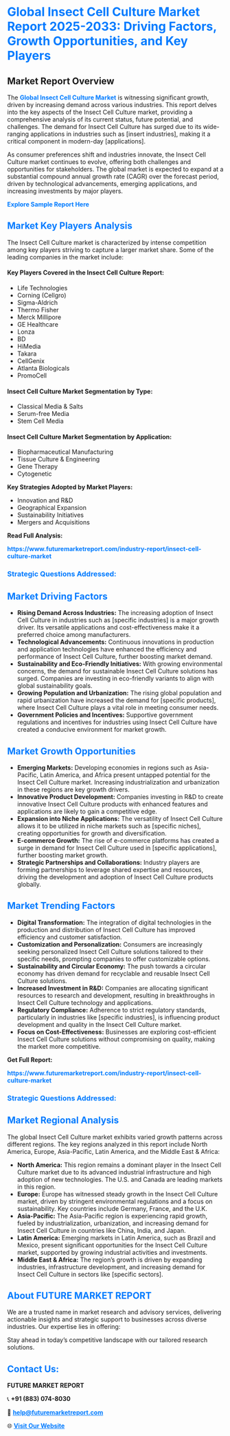 <h1 style="color: #007BFF;">Global Insect Cell Culture Market Report 2025-2033: Driving Factors, Growth Opportunities, and Key Players</h1>

<section id="overview">
<h2>Market Report Overview</h2>
<p>The <a href="https://www.futuremarketreport.com/industry-report/insect-cell-culture-market" style="color: #007BFF; text-decoration: none;"><strong>Global Insect Cell Culture Market</strong></a> is witnessing significant growth, driven by increasing demand across various industries. This report delves into the key aspects of the Insect Cell Culture market, providing a comprehensive analysis of its current status, future potential, and challenges. The demand for Insect Cell Culture has surged due to its wide-ranging applications in industries such as [insert industries], making it a critical component in modern-day [applications].</p>
<p>As consumer preferences shift and industries innovate, the Insect Cell Culture market continues to evolve, offering both challenges and opportunities for stakeholders. The global market is expected to expand at a substantial compound annual growth rate (CAGR) over the forecast period, driven by technological advancements, emerging applications, and increasing investments by major players.</p>
</section>

<section id="overview">
<p><a href="https://www.futuremarketreport.com/request-sample/reportId=109186" style="color: #007BFF; text-decoration: none;"><strong>Explore Sample Report Here</strong></a></p>
</section>

<section id="key-players">
<h2 style="color: #007BFF;">Market Key Players Analysis</h2>
<p>The Insect Cell Culture market is characterized by intense competition among key players striving to capture a larger market share. Some of the leading companies in the market include:</p>
<h4>Key Players Covered in the Insect Cell Culture Report:</h4>
<ul><li>Life Technologies</li><li>Corning (Cellgro)</li><li>Sigma-Aldrich</li><li>Thermo Fisher</li><li>Merck Millipore</li><li>GE Healthcare</li><li>Lonza</li><li>BD</li><li>HiMedia</li><li>Takara</li><li>CellGenix</li><li>Atlanta Biologicals</li><li>PromoCell</li></ul>
<h4>Insect Cell Culture Market Segmentation by Type:</h4>
<ul><li>Classical Media &amp; Salts</li><li>Serum-free Media</li><li>Stem Cell Media</li></ul>

<h4>Insect Cell Culture Market Segmentation by Application:</h4>
<ul><li>Biopharmaceutical Manufacturing</li><li>Tissue Culture &amp; Engineering</li><li>Gene Therapy</li><li>Cytogenetic</li></ul>
<p><strong>Key Strategies Adopted by Market Players:</strong></p>
<ul>
<li>Innovation and R&D</li>
<li>Geographical Expansion</li>
<li>Sustainability Initiatives</li>
<li>Mergers and Acquisitions</li>
</ul>
</section>

<section>
<p><strong>Read Full Analysis: </strong></p><a href="https://www.futuremarketreport.com/industry-report/insect-cell-culture-market" style="color: #007BFF; text-decoration: none;"><strong>https://www.futuremarketreport.com/industry-report/insect-cell-culture-market</strong></a>
<h3 style="color: #007BFF;">Strategic Questions Addressed:</h3>
</section>

<section id="driving-factors">
<h2 style="color: #007BFF;">Market Driving Factors</h2>
<ul>
<li><strong>Rising Demand Across Industries:</strong> The increasing adoption of Insect Cell Culture in industries such as [specific industries] is a major growth driver. Its versatile applications and cost-effectiveness make it a preferred choice among manufacturers.</li>
<li><strong>Technological Advancements:</strong> Continuous innovations in production and application technologies have enhanced the efficiency and performance of Insect Cell Culture, further boosting market demand.</li>
<li><strong>Sustainability and Eco-Friendly Initiatives:</strong> With growing environmental concerns, the demand for sustainable Insect Cell Culture solutions has surged. Companies are investing in eco-friendly variants to align with global sustainability goals.</li>
<li><strong>Growing Population and Urbanization:</strong> The rising global population and rapid urbanization have increased the demand for [specific products], where Insect Cell Culture plays a vital role in meeting consumer needs.</li>
<li><strong>Government Policies and Incentives:</strong> Supportive government regulations and incentives for industries using Insect Cell Culture have created a conducive environment for market growth.</li>
</ul>
</section>

<section id="growth-opportunities">
<h2 style="color: #007BFF;">Market Growth Opportunities</h2>
<ul>
<li><strong>Emerging Markets:</strong> Developing economies in regions such as Asia-Pacific, Latin America, and Africa present untapped potential for the Insect Cell Culture market. Increasing industrialization and urbanization in these regions are key growth drivers.</li>
<li><strong>Innovative Product Development:</strong> Companies investing in R&D to create innovative Insect Cell Culture products with enhanced features and applications are likely to gain a competitive edge.</li>
<li><strong>Expansion into Niche Applications:</strong> The versatility of Insect Cell Culture allows it to be utilized in niche markets such as [specific niches], creating opportunities for growth and diversification.</li>
<li><strong>E-commerce Growth:</strong> The rise of e-commerce platforms has created a surge in demand for Insect Cell Culture used in [specific applications], further boosting market growth.</li>
<li><strong>Strategic Partnerships and Collaborations:</strong> Industry players are forming partnerships to leverage shared expertise and resources, driving the development and adoption of Insect Cell Culture products globally.</li>
</ul>
</section>

<section id="trending-factors">
<h2 style="color: #007BFF;">Market Trending Factors</h2>
<ul>
<li><strong>Digital Transformation:</strong> The integration of digital technologies in the production and distribution of Insect Cell Culture has improved efficiency and customer satisfaction.</li>
<li><strong>Customization and Personalization:</strong> Consumers are increasingly seeking personalized Insect Cell Culture solutions tailored to their specific needs, prompting companies to offer customizable options.</li>
<li><strong>Sustainability and Circular Economy:</strong> The push towards a circular economy has driven demand for recyclable and reusable Insect Cell Culture solutions.</li>
<li><strong>Increased Investment in R&D:</strong> Companies are allocating significant resources to research and development, resulting in breakthroughs in Insect Cell Culture technology and applications.</li>
<li><strong>Regulatory Compliance:</strong> Adherence to strict regulatory standards, particularly in industries like [specific industries], is influencing product development and quality in the Insect Cell Culture market.</li>
<li><strong>Focus on Cost-Effectiveness:</strong> Businesses are exploring cost-efficient Insect Cell Culture solutions without compromising on quality, making the market more competitive.</li>
</ul>
</section>

<section>
<p><strong>Get Full Report: </strong></p><a href="https://www.futuremarketreport.com/industry-report/insect-cell-culture-market" style="color: #007BFF; text-decoration: none;"><strong>https://www.futuremarketreport.com/industry-report/insect-cell-culture-market</strong></a>
<h3 style="color: #007BFF;">Strategic Questions Addressed:</h3>
</section>


<section id="regional-analysis">
<h2 style="color: #007BFF;">Market Regional Analysis</h2>
<p>The global Insect Cell Culture market exhibits varied growth patterns across different regions. The key regions analyzed in this report include North America, Europe, Asia-Pacific, Latin America, and the Middle East & Africa:</p>
<ul>
<li><strong>North America:</strong> This region remains a dominant player in the Insect Cell Culture market due to its advanced industrial infrastructure and high adoption of new technologies. The U.S. and Canada are leading markets in this region.</li>
<li><strong>Europe:</strong> Europe has witnessed steady growth in the Insect Cell Culture market, driven by stringent environmental regulations and a focus on sustainability. Key countries include Germany, France, and the U.K.</li>
<li><strong>Asia-Pacific:</strong> The Asia-Pacific region is experiencing rapid growth, fueled by industrialization, urbanization, and increasing demand for Insect Cell Culture in countries like China, India, and Japan.</li>
<li><strong>Latin America:</strong> Emerging markets in Latin America, such as Brazil and Mexico, present significant opportunities for the Insect Cell Culture market, supported by growing industrial activities and investments.</li>
<li><strong>Middle East & Africa:</strong> The region’s growth is driven by expanding industries, infrastructure development, and increasing demand for Insect Cell Culture in sectors like [specific sectors].</li>
</ul>
</section>

<footer>
<h2 style="color: #007BFF;">About FUTURE MARKET REPORT</h2>
<p>We are a trusted name in market research and advisory services, delivering actionable insights and strategic support to businesses across diverse industries. Our expertise lies in offering:</p>

<p>Stay ahead in today’s competitive landscape with our tailored research solutions.</p>

<h2 style="color: #007BFF;">Contact Us:</h2>
<p><strong>FUTURE MARKET REPORT</strong></p>
<p>📞 <strong>+91 (883) 074-8030</strong></p>
<p>📧 <strong><a href="mailto:help@futuremarketreport.com" style="color: #007BFF;">help@futuremarketreport.com</a></strong></p>
<p>🌐 <strong><a href="https://www.futuremarketreport.com/" style="color: #007BFF;">Visit Our Website</a></strong></p>
</footer>